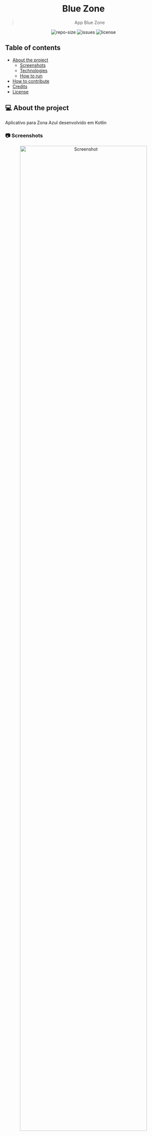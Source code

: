 <div align="center">
  <h1>
    Blue Zone
  </h1>
  <blockquote>
    App Blue Zone
  </blockquote>
  <div id="badges">
    <img src="https://img.shields.io/github/repo-size/kevinsilvadev/AppZonaAzull?color=4000FF" alt="repo-size" />
    <img src="https://img.shields.io/github/issues-raw/kevinsilvadev/AppZonaAzul?color=4000FF" alt="issues" />
    <img src="https://img.shields.io/badge/license-MIT-4000FF" alt="license" />
  </div>
</div>

## Table of contents

- [About the project](#-about-the-project)
  - [Screenshots](#-screenshots)
  - [Technologies](#-technologies)
  - [How to run](#-how-to-run)
- [How to contribute](#-how-to-contribute)
- [Credits](#-credits)
- [License](#-license)

## 💻 About the project

Aplicativo para Zona Azul desenvolvido em Kotlin

### 📷 Screenshots

<div align="center">
  <img src=".github/images/screenshots.png" alt="Screenshot" width="90%"/>
</div>

### 🛠 Technologies

The following technologies were used in the construction of the project:

- [Expo](https://expo.io/)
- [Styled components](https://styled-components.com/)
- [React Navigation V5](https://reactnavigation.org/)

### 🚀 How to run

1. Clone the repository

   ```bash
   git clone https://github.com/kevinsilvadev/AppZonaAzul.git
   ```

2. Import in Android Studio

   ```bash
   cd expo-anime-finder
   yarn install
   ```

3. Run the application

   ```bash
   yarn start
   ```

4. Download the 'Expo Go' APP

   - [Google Play Store](https://play.google.com/store/apps/details?id=host.exp.exponent)
   - [App Store](https://apps.apple.com/br/app/expo-client/id982107779)

5. Using the mentioned APP, Scan the QR Code opened in step 3

## 🤝 How to contribute

Every kind of contribution is welcome, we admire it!

Is there any problem? Found a bug? Do you have any tips? Open an [issue](https://github.com/kevinsilvadev/AppZonaAzul/issues) describing it.

Want to contribute code? We ask that you first read [this contribution guide](https://github.com/firstcontributions/first-contributions)

Don't forget to leave your ⭐, it is also a way to contribute to the project;)

## 👾 Credits

Special thanks to [trace.moe](https://trace.moe/about) for providing the api used in this application

## 📝 License

This project is under the MIT license. See the file [LICENSE](LICENSE) for more details.

---

<div align="center">

Created by:
  -> [Kevin Silva](https://github.com/kevinsilvadev) 💜
  -> [Elias Fausto](https://github.com/Elias-FS)
  -> [Emilio Biasi](https://github.com/emiliobiasi)
  -> [Davi Okida](https://github.com/Davi-SO)
  -> [Gian Dutra](https://github.com/GianDutra)
</div>

